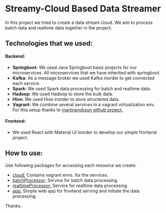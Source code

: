 # Streamy-Cloud Based Data Streamer

In this project we tried to create a data stream cloud. We aim to process batch data and realtime data together in the project.

## Technologies that we used:

#### Backend:

- **Springboot:** We used Java Springboot basic projects for our microservices. All microservices that we have inherited with springboot.
- **Kafka:** As a message broker we used Kafka inorder to get connected each service.
- **Spark:** We used Spark data processing for batch and realtime data.
- **Hadoop:** We used Hadoop to store the bulk data.
- **Hive:** We used Hive inorder to store structered data.
- **Vagrant:** We combine several services in a vagrant virtualization env. For this setup thanks to [martinprobson github project.](https://github.com/martinprobson/vagrant-hadoop-hive-spark)

#### Frontend:

- We used React with Material UI inorder to develop our simple frontend project.

## How to use:

Use following packages for accessing each resource we create.

- [cloud:](https://github.com/emeentag/streamy/tree/master/cloud) Contains vagrant envs. for the services.
- [batchProcessor:](https://github.com/emeentag/streamy/tree/master/batchProcessor) Service for batch data processing.
- [realtimeProcessor:](https://github.com/emeentag/streamy/tree/master/realtimeProcessor) Service for realtime data processing.
- [app:](https://github.com/emeentag/streamy/tree/master/app) Simple web app for frontend serving and initiate the data processing.

Thanks.
